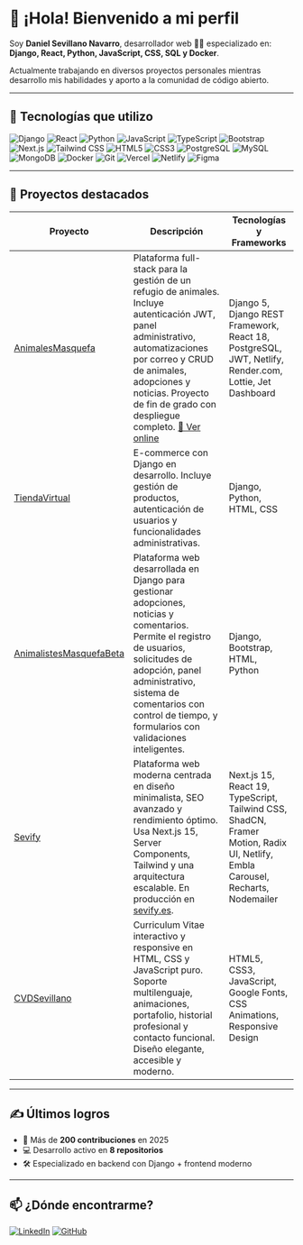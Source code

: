 # 👋 ¡Hola! Bienvenido a mi perfil

Soy **Daniel Sevillano Navarro**, desarrollador web 🧑‍💻 especializado en:
**Django, React, Python, JavaScript, CSS, SQL y Docker**.

Actualmente trabajando en diversos proyectos personales mientras desarrollo mis habilidades y aporto a la comunidad de código abierto.

---

## 🚀 Tecnologías que utilizo


![Django](https://img.shields.io/badge/-Django-092E20?style=for-the-badge&logo=django)
![React](https://img.shields.io/badge/-React-20232A?style=for-the-badge&logo=react&logoColor=61DAFB)
![Python](https://img.shields.io/badge/-Python-3776AB?style=for-the-badge&logo=python&logoColor=white)
![JavaScript](https://img.shields.io/badge/-JavaScript-F7DF1E?style=for-the-badge&logo=javascript&logoColor=black)
![TypeScript](https://img.shields.io/badge/-TypeScript-007ACC?style=for-the-badge&logo=typescript&logoColor=white)
![Bootstrap](https://img.shields.io/badge/-Bootstrap-7952B3?style=for-the-badge&logo=bootstrap&logoColor=white)
![Next.js](https://img.shields.io/badge/-Next.js-000000?style=for-the-badge&logo=nextdotjs)
![Tailwind CSS](https://img.shields.io/badge/-Tailwind-38B2AC?style=for-the-badge&logo=tailwind-css&logoColor=white)
![HTML5](https://img.shields.io/badge/-HTML5-E34F26?style=for-the-badge&logo=html5&logoColor=white)
![CSS3](https://img.shields.io/badge/-CSS3-1572B6?style=for-the-badge&logo=css3)
![PostgreSQL](https://img.shields.io/badge/-PostgreSQL-4169E1?style=for-the-badge&logo=postgresql&logoColor=white)
![MySQL](https://img.shields.io/badge/-MySQL-4479A1?style=for-the-badge&logo=mysql&logoColor=white)
![MongoDB](https://img.shields.io/badge/-MongoDB-47A248?style=for-the-badge&logo=mongodb&logoColor=white)
![Docker](https://img.shields.io/badge/-Docker-2496ED?style=for-the-badge&logo=docker)
![Git](https://img.shields.io/badge/-Git-F05032?style=for-the-badge&logo=git&logoColor=white)
![Vercel](https://img.shields.io/badge/-Vercel-000000?style=for-the-badge&logo=vercel&logoColor=white)
![Netlify](https://img.shields.io/badge/-Netlify-00C7B7?style=for-the-badge&logo=netlify&logoColor=white)
![Figma](https://img.shields.io/badge/-Figma-F24E1E?style=for-the-badge&logo=figma&logoColor=white)

---

## 📂 Proyectos destacados

| Proyecto | Descripción | Tecnologías y Frameworks |
|----------|-------------|---------------------------|
| [AnimalesMasquefa](https://github.com/DsevillanoNavarro/AnimalesMasquefa) | Plataforma full-stack para la gestión de un refugio de animales. Incluye autenticación JWT, panel administrativo, automatizaciones por correo y CRUD de animales, adopciones y noticias. Proyecto de fin de grado con despliegue completo. [🔗 Ver online](https://animalistesmasquefa.netlify.app) | Django 5, Django REST Framework, React 18, PostgreSQL, JWT, Netlify, Render.com, Lottie, Jet Dashboard |
| [TiendaVirtual](https://github.com/DsevillanoNavarro/TiendaVirtual) | E-commerce con Django en desarrollo. Incluye gestión de productos, autenticación de usuarios y funcionalidades administrativas. | Django, Python, HTML, CSS |
| [AnimalistesMasquefaBeta](https://github.com/DsevillanoNavarro/AnimalistesMasquefaBeta) | Plataforma web desarrollada en Django para gestionar adopciones, noticias y comentarios. Permite el registro de usuarios, solicitudes de adopción, panel administrativo, sistema de comentarios con control de tiempo, y formularios con validaciones inteligentes. | Django, Bootstrap, HTML, Python |
| [Sevify](https://github.com/DsevillanoNavarro/Sevify) | Plataforma web moderna centrada en diseño minimalista, SEO avanzado y rendimiento óptimo. Usa Next.js 15, Server Components, Tailwind y una arquitectura escalable. En producción en [sevify.es](https://sevify.es). | Next.js 15, React 19, TypeScript, Tailwind CSS, ShadCN, Framer Motion, Radix UI, Netlify, Embla Carousel, Recharts, Nodemailer |
| [CVDSevillano](https://github.com/DsevillanoNavarro/dsevillanonavarro-cvdsevillano) | Curriculum Vitae interactivo y responsive en HTML, CSS y JavaScript puro. Soporte multilenguaje, animaciones, portafolio, historial profesional y contacto funcional. Diseño elegante, accesible y moderno. | HTML5, CSS3, JavaScript, Google Fonts, CSS Animations, Responsive Design |

---

## ✍️ Últimos logros

- 🔨 Más de **200 contribuciones** en 2025
- 💻 Desarrollo activo en **8 repositorios**
- 🛠️ Especializado en backend con Django + frontend moderno

---

## 📫 ¿Dónde encontrarme?

[![LinkedIn](https://img.shields.io/badge/-LinkedIn-0077B5?style=flat-square&logo=linkedin&logoColor=white)](https://www.linkedin.com/in/danielsevillanonavarro/)
[![GitHub](https://img.shields.io/badge/-GitHub-181717?style=flat-square&logo=github&logoColor=white)](https://github.com/DsevillanoNavarro)


